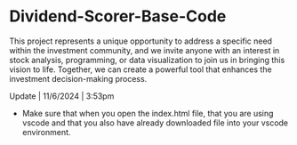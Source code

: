 # Dividend-Scorer-Base-Code
 This project represents a unique opportunity to address a specific need within the investment community, and we invite anyone with an interest in stock analysis, programming, or data visualization to join us in bringing this vision to life. Together, we can create a powerful tool that enhances the investment decision-making process. 


Update  |  11/6/2024  |  3:53pm
- Make sure that when you open the index.html file, that you are using vscode and that you also have already downloaded file into your vscode environment.
